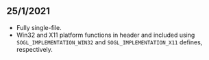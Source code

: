 ## 25/1/2021
- Fully single-file.
- Win32 and X11 platform functions in header and included using `SOGL_IMPLEMENTATION_WIN32` and `SOGL_IMPLEMENTATION_X11` defines, respectively.